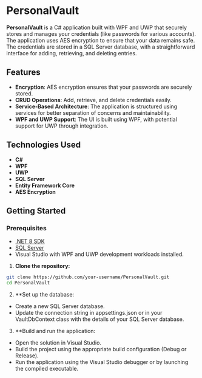 # PersonalVault

**PersonalVault** is a C# application built with WPF and UWP that securely stores and manages your credentials (like passwords for various accounts). The application uses AES encryption to ensure that your data remains safe. The credentials are stored in a SQL Server database, with a straightforward interface for adding, retrieving, and deleting entries.

## Features

- **Encryption**: AES encryption ensures that your passwords are securely stored.
- **CRUD Operations**: Add, retrieve, and delete credentials easily.
- **Service-Based Architecture**: The application is structured using services for better separation of concerns and maintainability.
- **WPF and UWP Support**: The UI is built using WPF, with potential support for UWP through integration.

## Technologies Used

- **C#**
- **WPF**
- **UWP**
- **SQL Server**
- **Entity Framework Core**
- **AES Encryption**

## Getting Started

### Prerequisites

- [.NET 8 SDK](https://dotnet.microsoft.com/download/dotnet/8.0)
- [SQL Server](https://www.microsoft.com/en-us/sql-server/sql-server-downloads)
- Visual Studio with WPF and UWP development workloads installed.

1. **Clone the repository:**

 ```bash
 git clone https://github.com/your-username/PersonalVault.git
 cd PersonalVault
```

2. **Set up the database:

- Create a new SQL Server database.
- Update the connection string in appsettings.json or in your VaultDbContext class with the details of your SQL Server database.

3. **Build and run the application:

- Open the solution in Visual Studio.
- Build the project using the appropriate build configuration (Debug or Release).
- Run the application using the Visual Studio debugger or by launching the compiled executable.
